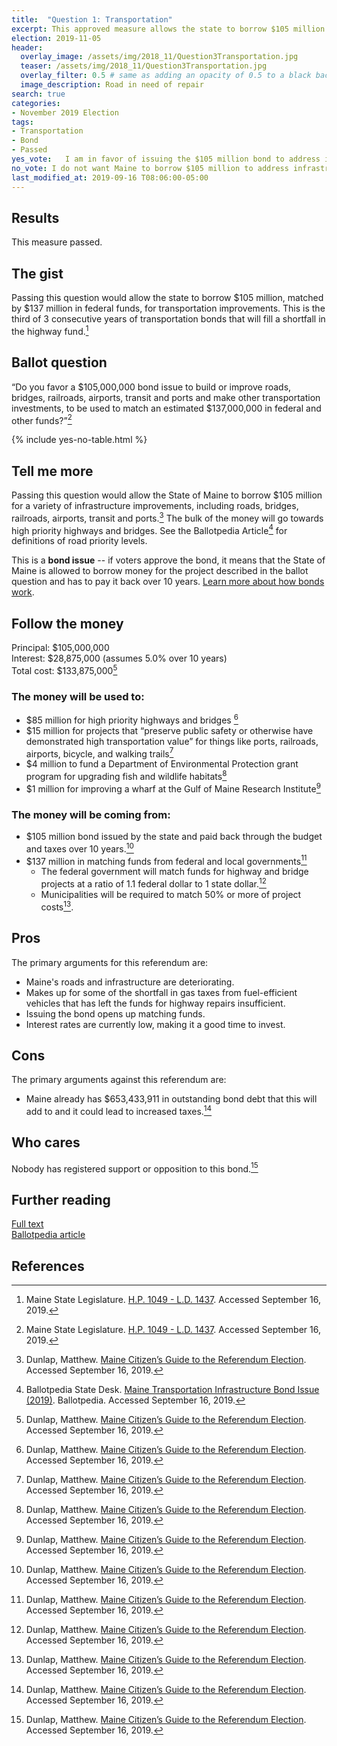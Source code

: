 ```yaml
---
title:  "Question 1: Transportation"
excerpt: This approved measure allows the state to borrow $105 million for transportation improvements.
election: 2019-11-05
header:
  overlay_image: /assets/img/2018_11/Question3Transportation.jpg
  teaser: /assets/img/2018_11/Question3Transportation.jpg
  overlay_filter: 0.5 # same as adding an opacity of 0.5 to a black background
  image_description: Road in need of repair
search: true
categories:
- November 2019 Election
tags:
- Transportation
- Bond
- Passed
yes_vote:   I am in favor of issuing the $105 million bond to address infrastructure improvements.
no_vote: I do not want Maine to borrow $105 million to address infrastructure improvements.
last_modified_at: 2019-09-16 T08:06:00-05:00
---
```


## Results
This measure passed.

## The gist
Passing this question would allow the state to borrow $105 million, matched by $137 million in federal funds, for transportation improvements. This is the third of 3 consecutive years of transportation bonds that will fill a shortfall in the highway fund.[^1]

## Ballot question
“Do you favor a $105,000,000 bond issue to build or improve roads, bridges, railroads, airports, transit and ports and make other transportation investments, to be used to match an estimated $137,000,000 in federal and other funds?”[^1]

{% include yes-no-table.html %}


## Tell me more
Passing this question would allow the State of Maine to borrow $105 million for a variety of infrastructure improvements, including roads, bridges, railroads, airports, transit and ports.[^3] The bulk of the money will go towards high priority highways and bridges.  See the Ballotpedia Article[^2] for definitions of road priority levels.

This is a **bond issue** -- if voters approve the bond, it means that the State of Maine is allowed to borrow money for the project described in the ballot question and has to pay it back over 10 years. [Learn more about how bonds work](/bonds).

## Follow the money
Principal: $105,000,000
<br>Interest: $28,875,000 (assumes 5.0% over 10 years)
<br>Total cost:  $133,875,000[^3]

### The money will be used to:
* $85 million for high priority highways and bridges [^3]
* $15 million for projects that “preserve public safety or otherwise have demonstrated high transportation value” for things like  ports, railroads, airports, bicycle, and walking trails[^3]
* $4 million to fund a Department of Environmental Protection grant program for upgrading fish and wildlife habitats[^3]
* $1 million for improving a wharf at the Gulf of Maine Research Institute[^3]

### The money will be coming from:
* $105 million bond issued by the state  and paid back through the budget and taxes over 10 years.[^3]  
* $137 million in matching funds from federal and local governments[^3]  
  - The federal government will match funds for highway and bridge projects at a ratio of 1.1 federal dollar to 1 state dollar.[^3]
  - Municipalities will be required to match 50% or more of project costs[^3].

## Pros
The primary arguments for this referendum are:

* Maine's roads and infrastructure are deteriorating.
* Makes up for some of the shortfall in gas taxes from fuel-efficient vehicles that has left the funds for highway repairs insufficient.
* Issuing the bond opens up matching funds.
* Interest rates are currently low, making it a good time to invest.

## Cons
The primary arguments against this referendum are:
* Maine already has $653,433,911 in outstanding bond debt that this will add to and it could lead to increased taxes.[^3]

## Who cares
Nobody has registered support or opposition to this bond.[^3]

## Further reading
[Full text](https://www1.maine.gov/sos/cec/elec/upcoming/pdf/plchap532.pdf)
<br>[Ballotpedia article](https://ballotpedia.org/Maine_Transportation_Infrastructure_Bond_Issue_(2019))

## References
[^1]: Maine State Legislature. [H.P. 1049 - L.D. 1437](https://www1.maine.gov/sos/cec/elec/upcoming/pdf/ld1437.pdf). Accessed September 16, 2019.

[^2]: Ballotpedia State Desk. [Maine Transportation Infrastructure Bond Issue (2019)](https://ballotpedia.org/Maine_Transportation_Infrastructure_Bond_Issue_(2019)). Ballotpedia. Accessed September 16, 2019.

[^3]: Dunlap, Matthew. [Maine Citizen’s Guide to the Referendum Election](https://www.maine.gov/sos/cec/elec/upcoming/pdf/citizensguide19.pdf). Accessed September 16, 2019.
